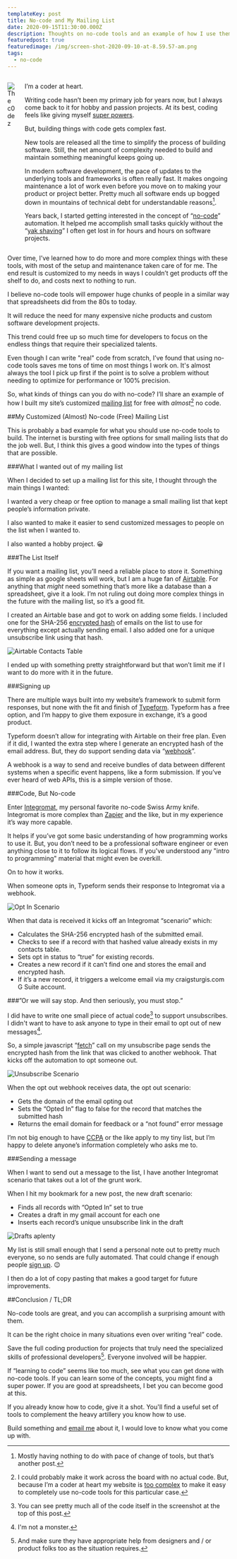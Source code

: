 ```yaml
---
templateKey: post
title: No-code and My Mailing List
date: 2020-09-15T11:30:00.000Z
description: Thoughts on no-code tools and an example of how I use them for my mailing list
featuredpost: true
featuredimage: /img/screen-shot-2020-09-10-at-8.59.57-am.png
tags:
  - no-code
---
```

<div class="columns">
<div class="column is-3">

![The c0dez](/img/screen-shot-2020-09-14-at-10.36.21-am.png)

</div>

<div class="column is-9">

I’m a coder at heart. 

Writing code hasn’t been my primary job for years now, but I always come back to it for hobby and passion projects. At its best, coding feels like giving myself [super powers](https://xkcd.com/353/).

But, building things with code gets complex fast. 

New tools are released all the time to simplify the process of building software. Still, the net amount of complexity needed to build and maintain something meaningful keeps going up. 

In modern software development, the pace of updates to the underlying tools and frameworks is often really fast. It makes ongoing maintenance a lot of work even before you move on to making your product or project better. Pretty much all software ends up bogged down in mountains of technical debt for understandable reasons[^1].

Years back, I started getting interested in the concept of “[no-code](https://en.wikipedia.org/wiki/No-code_development_platform)” automation. It helped me accomplish small tasks quickly without the “[yak shaving](https://americanexpress.io/yak-shaving/)” I often get lost in for hours and hours on software projects.


</div>
</div>

[^1]: Mostly having nothing to do with pace of change of tools, but that’s another post.

Over time, I’ve learned how to do more and more complex things with these tools, with most of the setup and maintenance taken care of for me. The end result is customized to my needs in ways I couldn’t get products off the shelf to do, and costs next to nothing to run.

I believe no-code tools will empower huge chunks of people in a similar way that spreadsheets did from the 80s to today. 

It will reduce the need for many expensive niche products and custom software development projects.

This trend could free up so much time for developers to focus on the endless things that require their specialized talents.

Even though I can write "real" code from scratch, I’ve found that using no-code tools saves me tons of time on most things I work on. It's almost always the tool I pick up first if the point is to solve a problem without needing to optimize for performance or 100% precision.

So, what kinds of things can you do with no-code? I’ll share an example of how I built my site’s customized [mailing list](https://craigsturgis.typeform.com/to/FWPtSS) for free with *almost*[^2] no code.

[^2]: I could probably make it work across the board with no actual code. But, because I’m a coder at heart my website is [too complex](/posts/great-gatsby-js/) to make it easy to completely use no-code tools for this particular case.

##My Customized (Almost) No-code (Free) Mailing List

This is probably a bad example for what you should use no-code tools to build. The internet is bursting with free options for small mailing lists that do the job well. But, I think this gives a good window into the types of things that are possible.

###What I wanted out of my mailing list

When I decided to set up a mailing list for this site, I thought through the main things I wanted:

I wanted a very cheap or free option to manage a small mailing list that kept people’s information private. 

I also wanted to make it easier to send customized messages to people on the list when I wanted to.

I also wanted a hobby project. 😀

###The List Itself

If you want a mailing list, you’ll need a reliable place to store it. Something as simple as google sheets will work, but I am a huge fan of [Airtable](https://airtable.com/invite/r/urHGIHqj). For anything that *might* need something that’s more like a database than a spreadsheet, give it a look. I’m not ruling out doing more complex things in the future with the mailing list, so it’s a good fit.

I created an Airtable base and got to work on adding some fields. I included one for the SHA-256 [encrypted hash](https://brilliant.org/wiki/secure-hashing-algorithms/) of emails on the list to use for everything except actually sending email. I also added one for a unique unsubscribe link using that hash.

![Airtable Contacts Table](/img/screen-shot-2020-09-14-at-9.10.08-am.png)

I ended up with something pretty straightforward but that won’t limit me if I want to do more with it in the future.

###Signing up

There are multiple ways built into my website’s framework to submit form responses, but none with the fit and finish of [Typeform](https://www.typeform.com). Typeform has a free option, and I’m happy to give them exposure in exchange, it’s a good product.

Typeform doesn’t allow for integrating with Airtable on their free plan. Even if it did, I wanted the extra step where I generate an encrypted hash of the email address. But, they do support sending data via “[webhook](https://zapier.com/blog/what-are-webhooks/)”. 

A webhook is a way to send and receive bundles of data between different systems when a specific event happens, like a form submission. If you’ve ever heard of web APIs, this is a simple version of those.

###Code, But No-code

Enter [Integromat](https://www.integromat.com/?pc=craigsturgis), my personal favorite no-code Swiss Army knife. Integromat is more complex than [Zapier](https://zapier.com) and the like, but in my experience it’s way more capable.

It helps if you’ve got some basic understanding of how programming works to use it. But, you don’t need to be a professional software engineer or even anything close to it  to follow its logical flows. If you've understood any "intro to programming" material that might even be overkill.

On to how it works. 

When someone opts in, Typeform sends their response to Integromat via a webhook.

![Opt In Scenario](/img/screen-shot-2020-09-10-at-8.59.57-am.png)

When that data is received it kicks off an Integromat “scenario” which:

* Calculates the SHA-256 encrypted hash of the submitted email.
* Checks to see if a record with that hashed value already exists in my contacts table.
* Sets opt in status to “true” for existing records.
* Creates a new record if it can’t find one and stores the email and encrypted hash.
* If it’s a new record, it triggers a welcome email via my craigsturgis.com G Suite account.



###”Or we will say stop. And then seriously, you must stop.”

I did have to write one small piece of actual code[^3] to support unsubscribes. I didn't want to have to ask anyone to type in their email to opt out of new messages[^4]. 

So, a simple javascript “[fetch](https://developer.mozilla.org/en-US/docs/Web/API/Fetch_API/Using_Fetch)” call on my unsubscribe page sends the encrypted hash from the link that was clicked to another webhook. That kicks off the automation to opt someone out.

[^3]: You can see pretty much all of the code itself in the screenshot at the top of this post.
[^4]: I'm not a monster.

![Unsubscribe Scenario](/img/screen-shot-2020-09-14-at-9.21.33-am.png)

When the opt out webhook receives data, the opt out scenario: 

* Gets the domain of the email opting out
* Sets the “Opted In” flag to false for the record that matches the submitted hash
* Returns the email domain for feedback or a “not found” error message


I’m not big enough to have [CCPA](https://smarterhq.com/blog/ccpa-compliance) or the like apply to my tiny list, but I’m happy to delete anyone’s information completely who asks me to.

###Sending a message

When I want to send out a message to the list, I have another Integromat scenario that takes out a lot of the grunt work.

When I hit my bookmark for a new post, the new draft scenario:

* Finds all records with “Opted In” set to true
* Creates a draft in my gmail account for each one
* Inserts each record’s unique unsubscribe link in the draft

![Drafts aplenty](/img/screen-shot-2020-09-14-at-9.25.37-am.png)

My list is still small enough that I send a personal note out to pretty much everyone, so no sends are fully automated. That could change if enough people [sign up](https://craigsturgis.typeform.com/to/FWPtSS). 😉

I then do a lot of copy pasting that makes a good target for future improvements.

##Conclusion / TL;DR

No-code tools are great, and you can accomplish a surprising amount with them.

It can be the right choice in many situations even over writing “real” code.

Save the full coding production for projects that truly need the specialized skills of professional developers[^5]. Everyone involved will be happier.

[^5]: And make sure they have appropriate help from designers and / or product folks too as the situation requires.

If “learning to code” seems like too much, see what you can get done with no-code tools. If you can learn some of the concepts, you might find a super power. If you are good at spreadsheets, I bet you can become good at this. 

If you already know how to code, give it a shot. You'll find a useful set of tools to complement the heavy artillery you know how to use.

Build something and [email me](https://craigsturgis.typeform.com/to/Jv3Dgh) about it, I would love to know what you come up with.
